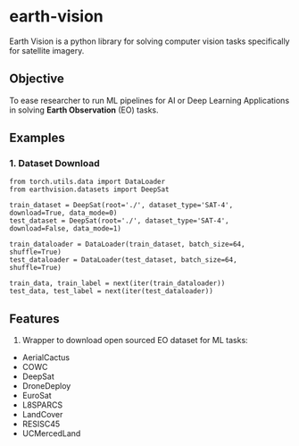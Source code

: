 # earth-vision

Earth Vision is a python library for solving computer vision tasks specifically for satellite imagery.

## Objective

To ease researcher to run ML pipelines for AI or Deep Learning Applications in solving **Earth Observation** (EO) tasks.

## Examples

### 1. Dataset Download

```
from torch.utils.data import DataLoader
from earthvision.datasets import DeepSat

train_dataset = DeepSat(root='./', dataset_type='SAT-4', download=True, data_mode=0)
test_dataset = DeepSat(root='./', dataset_type='SAT-4', download=False, data_mode=1)

train_dataloader = DataLoader(train_dataset, batch_size=64, shuffle=True)
test_dataloader = DataLoader(test_dataset, batch_size=64, shuffle=True)

train_data, train_label = next(iter(train_dataloader))
test_data, test_label = next(iter(test_dataloader))
```

## Features

1. Wrapper to download open sourced EO dataset for ML tasks:

- AerialCactus
- COWC
- DeepSat
- DroneDeploy
- EuroSat
- L8SPARCS
- LandCover
- RESISC45
- UCMercedLand


